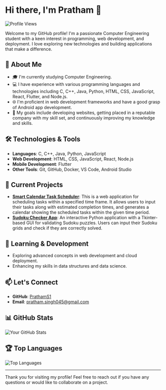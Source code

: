 # Hi there, I'm Pratham 👋

![Profile Views](https://komarev.com/ghpvc/?username=PrathamS1&color=blue)

Welcome to my GitHub profile! I'm a passionate Computer Engineering student with a keen interest in programming, web development, and deployment. I love exploring new technologies and building applications that make a difference.

## 🚀 About Me

- 🎓 I'm currently studying Computer Engineering.
- 💻 I have experience with various programming languages and technologies including C, C++, Java, Python, HTML, CSS, JavaScript, React, Flutter, and Node.js.
- 🌐 I'm proficient in web development frameworks and have a good grasp of Android app development.
- 📝 My goals include developing websites, getting placed in a reputable company with my skill set, and continuously improving my knowledge and skills.

## 🛠️ Technologies & Tools

- **Languages**: C, C++, Java, Python, JavaScript
- **Web Development**: HTML, CSS, JavaScript, React, Node.js
- **Mobile Development**: Flutter
- **Other Tools**: Git, GitHub, Docker, VS Code, Android Studio

## 🔭 Current Projects

- **[Smart Calendar Task Scheduler](https://github.com/PrathamS1/Smart-Calendar-Task-Scheduler)**: This is a web application for scheduling tasks within a specified time frame. It allows users to input their tasks along with estimated completion times, and generates a calendar showing the scheduled tasks within the given time period.
- **[Sudoku Checker App](https://github.com/PrathamS1/SudokuCheckerApp)**: An interactive Python application with a Tkinter-based GUI for validating Sudoku puzzles. Users can input their Sudoku grids and check if they are correctly solved.

## 🌱 Learning & Development

- Exploring advanced concepts in web development and cloud deployment.
- Enhancing my skills in data structures and data science.

## 📫 Let's Connect

- **GitHub**: [PrathamS1](https://github.com/PrathamS1)
- **Email**: pratham.singh045@gmail.com

## 📊 GitHub Stats

![Your GitHub Stats](https://github-readme-stats.vercel.app/api?username=PrathamS1&show_icons=true&theme=radical)

## 🏆 Top Languages

![Top Languages](https://github-readme-stats.vercel.app/api/top-langs/?username=PrathamS1&layout=compact&theme=radical)

---

Thank you for visiting my profile! Feel free to reach out if you have any questions or would like to collaborate on a project.

